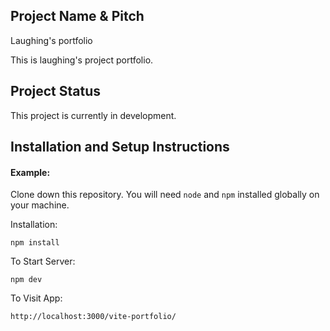 ## Project Name & Pitch

Laughing's portfolio

This is laughing's project portfolio. 

## Project Status

This project is currently in development. 

## Installation and Setup Instructions

#### Example:  

Clone down this repository. You will need `node` and `npm` installed globally on your machine.  

Installation:

`npm install`  

To Start Server:

`npm dev`  

To Visit App:

`http://localhost:3000/vite-portfolio/`  